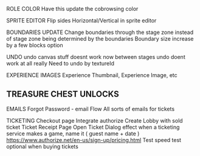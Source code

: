 ROLE COLOR
  Have this update the cobrowsing color

SPRITE EDITOR
  Flip sides Horizontal/Vertical in sprite editor 

BOUNDARIES UPDATE
  Change boundaries through the stage zone instead of stage zone being determined by the boundaries
  Boundary size increase by a few blocks option 

UNDO
  undo canvas stuff doesnt work now between stages
  undo doent work at all really Need to undo by textureId

EXPERIENCE IMAGES
  Experience Thumbnail, Experience Image, etc

TREASURE CHEST UNLOCKS
  --

EMAILS
  Forgot Password - email Flow
  All sorts of emails for tickets

TICKETING
  Checkout page
    Integrate authorize
    Create Lobby with sold ticket
  Ticket Receipt Page
  Open Ticket Dialog effect
  when a ticketing service makes a game, name it ( guest name + date )
  https://www.authorize.net/en-us/sign-up/pricing.html
  Test speed test optional when buying tickets 